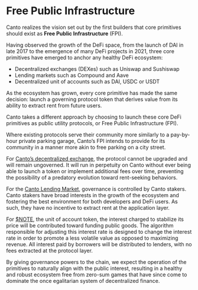 # Free Public Infrastructure

Canto realizes the vision set out by the first builders that core primitives should exist as **Free Public Infrastructure** (FPI).

Having observed the growth of the DeFi space, from the launch of DAI in late 2017 to the emergence of many DeFi projects in 2021, three core primitives have emerged to anchor any healthy DeFi ecosystem:&#x20;

* Decentralized exchanges (DEXes) such as Uniswap and Sushiswap
* Lending markets such as Compound and Aave
* Decentralized unit of accounts such as DAI, USDC or USDT

As the ecosystem has grown, every core primitive has made the same decision: launch a governing protocol token that derives value from its ability to extract rent from future users.

Canto takes a different approach by choosing to launch these core DeFi primitives as public utility protocols, or Free Public Infrastructure (FPI).&#x20;

Where existing protocols serve their community more similarly to a pay-by-hour private parking garage, Canto’s FPI intends to provide for its community in a manner more akin to free parking on a city street.

For [Canto’s decentralized exchange](dex.md), the protocol cannot be upgraded and will remain ungoverned. It will run in perpetuity on Canto without ever being able to launch a token or implement additional fees over time, preventing the possibility of a predatory evolution toward rent-seeking behaviors.

For the [Canto Lending Market](lending-market.md), governance is controlled by Canto stakers. Canto stakers have broad interests in the growth of the ecosystem and fostering the best environment for both developers and DeFi users. As such, they have no incentive to extract rent at the application layer.

For [$NOTE](note.md), the unit of account token, the interest charged to stabilize its price will be contributed toward funding public goods. The algorithm responsible for adjusting this interest rate is designed to change the interest rate in order to promote a less volatile value as opposed to maximizing revenue. All interest paid by borrowers will be distributed to lenders, with no fees extracted at the protocol layer.

By giving governance powers to the chain, we expect the operation of the primitives to naturally align with the public interest, resulting in a healthy and robust ecosystem free from zero-sum games that have since come to dominate the once egalitarian system of decentralized finance.
